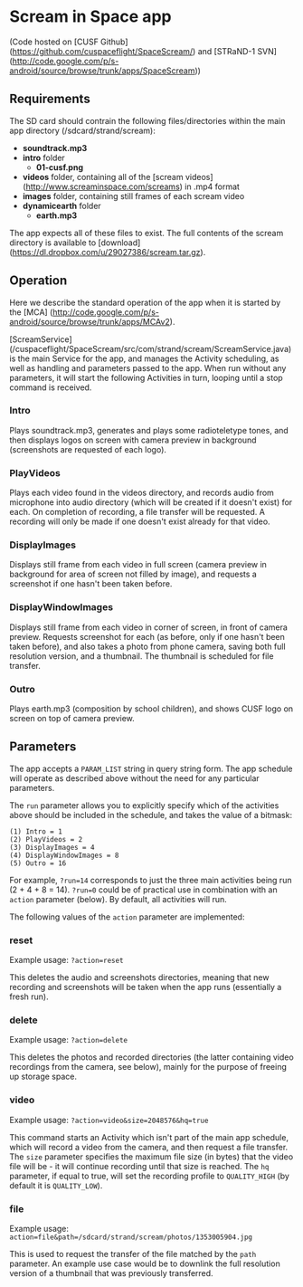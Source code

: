 Scream in Space app
===================

(Code hosted on [CUSF Github] (https://github.com/cuspaceflight/SpaceScream/)  and [STRaND-1 SVN] (http://code.google.com/p/s-android/source/browse/trunk/apps/SpaceScream))

Requirements
------------

The SD card should contrain the following files/directories within the main app directory (/sdcard/strand/scream):

* **soundtrack.mp3**
* **intro** folder
  * **01-cusf.png**
* **videos** folder, containing all of the [scream videos] (http://www.screaminspace.com/screams) in .mp4 format
* **images** folder, containing still frames of each scream video
* **dynamicearth** folder
  * **earth.mp3**

The app expects all of these files to exist. The full contents of the scream directory is available to [download] (https://dl.dropbox.com/u/29027386/scream.tar.gz).

Operation
---------

Here we describe the standard operation of the app when it is started by the [MCA] (http://code.google.com/p/s-android/source/browse/trunk/apps/MCAv2).

[ScreamService] (/cuspaceflight/SpaceScream/src/com/strand/scream/ScreamService.java) is the main Service for the app, and manages the Activity scheduling, as well as handling and parameters passed to the app. When run without any parameters, it will start the following Activities in turn, looping until a stop command is received.

### Intro ###

Plays soundtrack.mp3, generates and plays some radioteletype tones, and then displays logos on screen with camera preview in background (screenshots are requested of each logo).

### PlayVideos ###

Plays each video found in the videos directory, and records audio from microphone into audio directory (which will be created if it doesn't exist) for each. On completion of recording, a file transfer will be requested. A recording will only be made if one doesn't exist already for that video.

### DisplayImages ###

Displays still frame from each video in full screen (camera preview in background for area of screen not filled by image), and requests a screenshot if one hasn't been taken before.

### DisplayWindowImages ###

Displays still frame from each video in corner of screen, in front of camera preview. Requests screenshot for each (as before, only if one hasn't been taken before), and also takes a photo from phone camera, saving both full resolution version, and a thumbnail. The thumbnail is scheduled for file transfer.

### Outro ###

Plays earth.mp3 (composition by school children), and shows CUSF logo on screen on top of camera preview.

Parameters
----------

The app accepts a `PARAM_LIST` string in query string form. The app schedule will operate as described above without the need for any particular parameters.

The `run` parameter allows you to explicitly specify which of the activities above should be included in the schedule, and takes the value of a bitmask:

    (1) Intro = 1
    (2) PlayVideos = 2
    (3) DisplayImages = 4
    (4) DisplayWindowImages = 8
    (5) Outro = 16

For example, `?run=14` corresponds to just the three main activities being run (2 + 4 + 8 = 14). `?run=0` could be of practical use in combination with an `action` parameter (below). By default, all activities will run.

The following values of the `action` parameter are implemented:

### reset ###

Example usage: `?action=reset`

This deletes the audio and screenshots directories, meaning that new recording and screenshots will be taken when the app runs (essentially a fresh run).

### delete ###

Example usage: `?action=delete`

This deletes the photos and recorded directories (the latter containing video recordings from the camera, see below), mainly for the purpose of freeing up storage space.

### video ###

Example usage: `?action=video&size=2048576&hq=true`

This command starts an Activity which isn't part of the main app schedule, which will record a video from the camera, and then request a file transfer. The `size` parameter specifies the maximum file size (in bytes) that the video file will be - it will continue recording until that size is reached. The `hq` parameter, if equal to true, will set the recording profile to `QUALITY_HIGH` (by default it is `QUALITY_LOW`).

### file ###

Example usage: `action=file&path=/sdcard/strand/scream/photos/1353005904.jpg`

This is used to request the transfer of the file matched by the `path` parameter. An example use case would be to downlink the full resolution version of a thumbnail that was previously transferred.